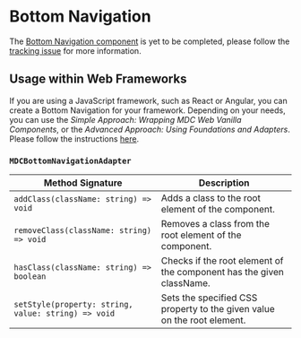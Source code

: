 # Bottom Navigation

The [Bottom Navigation component](https://material.io/go/design-bottom-navigation) is yet to be completed, please follow the [tracking issue](https://github.com/material-components/material-components-web/issues/59) for more information.

## Usage within Web Frameworks

If you are using a JavaScript framework, such as React or Angular, you can create a Bottom Navigation for your framework. Depending on your needs, you can use the _Simple Approach: Wrapping MDC Web Vanilla Components_, or the _Advanced Approach: Using Foundations and Adapters_. Please follow the instructions [here](../../docs/integrating-into-frameworks.md).

### `MDCBottomNavigationAdapter`

Method Signature | Description
--- | ---
`addClass(className: string) => void` | Adds a class to the root element of the component.
`removeClass(className: string) => void` | Removes a class from the root element of the component.
`hasClass(className: string) => boolean` | Checks if the root element of the component has the given className.
`setStyle(property: string, value: string) => void` | Sets the specified CSS property to the given value on the root element.

